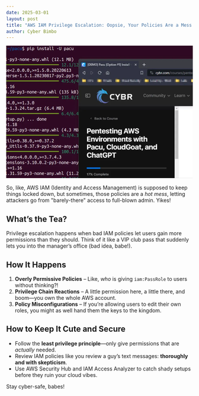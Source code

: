 ```yaml
---
date: 2025-03-01
layout: post
title: "AWS IAM Privilege Escalation: Oopsie, Your Policies Are a Mess!"
author: Cyber Bimbo
---
```


![image](../static/aws.webp)

So, like, AWS IAM (Identity and Access Management) is supposed to keep things locked down, but sometimes, those policies are a *hot mess*, letting attackers go from "barely-there" access to full-blown admin. Yikes!

## What’s the Tea? 
Privilege escalation happens when bad IAM policies let users gain more permissions than they should. Think of it like a VIP club pass that suddenly lets you into the manager’s office (bad idea, babe!).

## How It Happens
1. **Overly Permissive Policies** – Like, *who* is giving `iam:PassRole` to users without thinking?!
2. **Privilege Chain Reactions** – A little permission here, a little there, and boom—you own the whole AWS account.
3. **Policy Misconfigurations** – If you’re allowing users to edit their own roles, you might as well hand them the keys to the kingdom.

## How to Keep It Cute and Secure
- Follow the **least privilege principle**—only give permissions that are *actually* needed.
- Review IAM policies like you review a guy’s text messages: **thoroughly and with skepticism**.
- Use AWS Security Hub and IAM Access Analyzer to catch shady setups before they ruin your cloud vibes.

Stay cyber-safe, babes!
